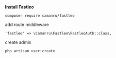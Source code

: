 **Install Fastleo**

`composer require camanru/fastleo`

add route middleware

`'fastleo' => \Camanru\Fastleo\FastleoAuth::class,`

create admin

`php artisan user:create`